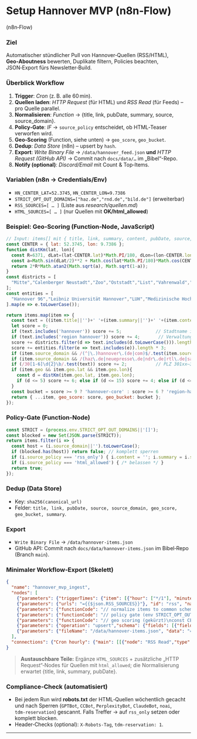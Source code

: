 # Setup Hannover MVP (n8n‑Flow)

(n8n‑Flow)

### Ziel
Automatischer stündlicher Pull von Hannover‑Quellen (RSS/HTML), **Geo‑Aboutness** bewerten, Duplikate filtern, Policies beachten, JSON‑Export fürs Newsletter‑Build.

### Überblick Workflow
1. **Trigger**: *Cron* (z. B. alle 60 min).
2. **Quellen laden**: *HTTP Request* (für HTML) und *RSS Read* (für Feeds) – pro Quelle parallel.
3. **Normalisieren**: *Function* → {title, link, pubDate, summary, source, source_domain}.
4. **Policy‑Gate**: *IF* → `source_policy` entscheidet, ob HTML‑Teaser verworfen wird.
5. **Geo‑Scoring** (Function, siehe unten) → `geo_score`, `geo_bucket`.
6. **Dedup**: *Data Store* (n8n) – upsert by `hash`.
7. **Export**: *Write Binary File* → `/data/hannover_feed.json` **und** *HTTP Request (GitHub API)* → Commit nach `docs/data/…` im „Bibel“-Repo.
8. **Notify (optional)**: *Discord/Email* mit Count & Top‑Items.

### Variablen (n8n → Credentials/Env)
- `HN_CENTER_LAT=52.3745`, `HN_CENTER_LON=9.7386`
- `STRICT_OPT_OUT_DOMAINS=["haz.de","rnd.de","bild.de"]` (erweiterbar)
- `RSS_SOURCES=[ … ]` (Liste aus *research/quellen.md*)
- `HTML_SOURCES=[ … ]` (nur Quellen mit **OK/html_allowed**)

### Beispiel: Geo‑Scoring (Function‑Node, JavaScript)
```js
// Input: items[] mit { title, link, summary, content, pubDate, source, source_domain, geo }
const CENTER = { lat: 52.3745, lon: 9.7386 };
function distKm(lat, lon){
  const R=6371, dLat=(lat-CENTER.lat)*Math.PI/180, dLon=(lon-CENTER.lon)*Math.PI/180;
  const a=Math.sin(dLat/2)**2 + Math.cos(lat*Math.PI/180)*Math.cos(CENTER.lat*Math.PI/180)*Math.sin(dLon/2)**2;
  return 2*R*Math.atan2(Math.sqrt(a), Math.sqrt(1-a));
}
const districts = [
  "Mitte","Calenberger Neustadt","Zoo","Oststadt","List","Vahrenwald","Bothfeld","Vahrenheide","Sahlkamp","Hainholz","Nordstadt","Linden","Ricklingen","Ahlem","Badenstedt","Davenstedt","Wettbergen","Südstadt","Bult","Döhren","Wülfel","Mittelfeld","Bemerode","Kirchrode","Anderten","Misburg","Heideviertel","Groß-Buchholz","Kleefeld","Vinnhorst","Marienwerder","Lahe","Isernhagen-Süd","Seelhorst","Waldheim","Wülferode","Herrenhausen","Stöcken","Limmer" // erweiterbar
];
const entities = [
  "Hannover 96","Leibniz Universität Hannover","LUH","Medizinische Hochschule Hannover","MHH","ÜSTRA","GVH","Region Hannover","Herrenhäuser Gärten","Maschsee","Lister Meile","Ihme-Zentrum","HDI Arena","ZAG Arena","Messe Hannover","Kröpcke","Eilenriede","Sprengel Museum","Kestnergesellschaft","Leine","Expo Plaza"
].map(e => e.toLowerCase());

return items.map(item => {
  const text = ((item.title||'')+' '+(item.summary||'')+' '+(item.content||'')).toLowerCase();
  let score = 0;
  if (text.includes('hannover')) score += 5;             // Stadtname im Titel/Text
  if (text.includes('region hannover')) score += 4;       // Verwaltungsbezug
  score += districts.filter(d => text.includes(d.toLowerCase())).length * 2;  // Stadtteile
  score += entities.filter(e => text.includes(e)).length * 3;                 // markante Orte/Institutionen
  if (item.source_domain && /(^|\.)hannover\.(de|com)$/.test(item.source_domain)) score += 4; // Domainbonus
  if (item.source_domain && /(haz\.de|neuepresse\.de|ndr\.de|rtl\.de|sat1regional\.de)/.test(item.source_domain)) score += 3; // Regionale Medien
  if (/30[1-6]\d{2}\b/.test(text)) score += 2;           // PLZ 301xx–306xx
  if (item.geo && item.geo.lat && item.geo.lon){
    const d = distKm(item.geo.lat, item.geo.lon);
    if (d <= 5) score += 6; else if (d <= 15) score += 4; else if (d <= 30) score += 2; // Stadt/Region
  }
  const bucket = score >= 9 ? 'hannover-core' : score >= 6 ? 'region-hannover' : score >= 3 ? 'niedersachsen' : 'noise';
  return { ...item, geo_score: score, geo_bucket: bucket };
});
```

### Policy‑Gate (Function‑Node)
```js
const STRICT = (process.env.STRICT_OPT_OUT_DOMAINS||'[]');
const blocked = new Set(JSON.parse(STRICT));
return items.filter(i => {
  const host = (i.source_domain||'').toLowerCase();
  if (blocked.has(host)) return false; // komplett sperren
  if (i.source_policy === 'rss_only') { i.content = ''; i.summary = i.summary?.slice(0,160)||''; }
  if (i.source_policy === 'html_allowed') { /* belassen */ }
  return true;
});
```

### Dedup (Data Store)
- Key: `sha256(canonical_url)`
- Felder: `title, link, pubDate, source, source_domain, geo_score, geo_bucket, summary`.

### Export
- `Write Binary File` → `/data/hannover-items.json`
- GitHub API: Commit nach `docs/data/hannover-items.json` im Bibel‑Repo (Branch `main`).

### Minimaler Workflow‑Export (Skelett)
```json
{
  "name": "hannover_mvp_ingest",
  "nodes": [
    {"parameters": {"triggerTimes": {"item": [{"hour": ["*/1"], "minute": ["0"]}]}}, "id": "cron", "name": "Cron hourly", "type": "n8n-nodes-base.cron", "typeVersion": 1},
    {"parameters": {"urls": "={{$json.RSS_SOURCES}}"}, "id": "rss", "name": "RSS Read", "type": "n8n-nodes-base.rssFeedRead", "typeVersion": 1},
    {"parameters": {"functionCode": "// normalize items to common schema\nreturn items.map(i=>({json:{title:i.json.title,link:i.json.link,pubDate:i.json.isoDate||i.json.pubDate,summary:i.json.contentSnippet||'',source:i.json.feedTitle||'',source_domain:(new URL(i.json.link)).hostname,source_policy:'rss_only'}}));"}, "id": "normalize", "name": "Normalize", "type": "n8n-nodes-base.function", "typeVersion": 2},
    {"parameters": {"functionCode": "// policy gate (env STRICT_OPT_OUT_DOMAINS)\nconst blocked=new Set((process.env.STRICT_OPT_OUT_DOMAINS?JSON.parse(process.env.STRICT_OPT_OUT_DOMAINS):[]));\nreturn items.filter(i=>!blocked.has(i.json.source_domain));"}, "id": "policy", "name": "Policy Gate", "type": "n8n-nodes-base.function", "typeVersion": 2},
    {"parameters": {"functionCode": "// geo scoring (gekürzt)\nconst CENTER={lat:52.3745,lon:9.7386};\nreturn items.map(i=>{const t=(i.json.title+' '+i.json.summary).toLowerCase();let s=0;if(t.includes('hannover'))s+=5;if(t.includes('region hannover'))s+=4;return {json:{...i.json,geo_score:s,geo_bucket:(s>=9?'hannover-core':s>=6?'region-hannover':s>=3?'niedersachsen':'noise')}}});"}, "id": "score", "name": "Geo Score", "type": "n8n-nodes-base.function", "typeVersion": 2},
    {"parameters": {"operation": "upsert","schema": {"fields": [{"fieldName": "id","type": "string","isPrimaryKey": true},{"fieldName":"title","type":"string"},{"fieldName":"link","type":"string"},{"fieldName":"pubDate","type":"string"},{"fieldName":"source","type":"string"},{"fieldName":"source_domain","type":"string"},{"fieldName":"geo_score","type":"number"},{"fieldName":"geo_bucket","type":"string"}]}}, "id": "store", "name": "Data Store Upsert", "type": "n8n-nodes-base.datastore", "typeVersion": 1},
    {"parameters": {"fileName": "/data/hannover-items.json", "data": "={{JSON.stringify($items(\"score\").map(i=>i.json))}}"}, "id": "file", "name": "Write JSON", "type": "n8n-nodes-base.writeBinaryFile", "typeVersion": 1}
  ],
  "connections": {"Cron hourly": {"main": [[{"node": "RSS Read","type": "main","index": 0}]]},"RSS Read": {"main": [[{"node": "Normalize","type": "main","index": 0}]]},"Normalize": {"main": [[{"node": "Policy Gate","type": "main","index": 0}]]},"Policy Gate": {"main": [[{"node": "Geo Score","type": "main","index": 0}]]},"Geo Score": {"main": [[{"node": "Data Store Upsert","type": "main","index": 0},{"node": "Write JSON","type": "main","index": 0}]]}}
}
```

> **Austauschbare Teile:** Ergänze `HTML_SOURCES` + zusätzliche „HTTP Request“‑Nodes für Quellen mit `html_allowed`; die Normalisierung erwartet {title, link, summary, pubDate}.

### Compliance‑Check (automatisiert)
- Bei jedem Run wird **robots.txt** der HTML‑Quellen wöchentlich gecacht und nach Sperren (`GPTBot`, `CCBot`, `PerplexityBot`, `ClaudeBot`, `noai`, `tdm‑reservation`) gescannt. Falls Treffer → auf `rss_only` setzen oder komplett blocken.
- Header‑Checks (optional): `X‑Robots‑Tag`, `tdm-reservation: 1`.

---
